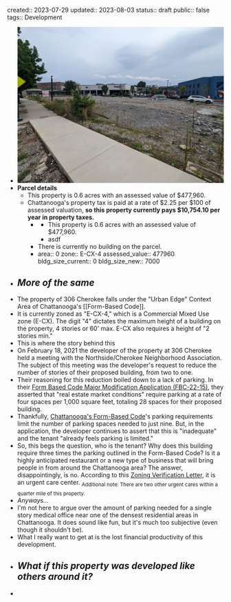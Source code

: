 created:: 2023-07-29
updated:: 2023-08-03
status:: draft
public:: false
tags:: Development

- ![PXL_20230803_205344880.jpg](../assets/PXL_20230803_205344880_1691329340372_0.jpg)
- **Parcel details**
  + This property is 0.6 acres with an assessed value of $477,960.
  + Chattanooga's property tax is paid at a rate of $2.25 per $100 of assessed valuation, **so this property currently pays $10,754.10 per year in property taxes.**
	- + This property is 0.6 acres with an assessed value of $477,960.
	  + asdf
	- There is currently no building on the parcel.
	- area:: 0
	  zone:: E-CX-4
	  assessed_value:: 477960
	  bldg_size_current:: 0
	  bldg_size_new:: 7000
- ## *More of the same*
- The property of 306 Cherokee falls under the "Urban Edge" Context Area of Chattanooga's [[Form-Based Code]].
- It is currently zoned as "E-CX-4," which is a Commercial Mixed Use zone (E-CX). The digit "4" dictates the maximum height of a building on the property, 4 stories or 60' max. E-CX also requires a height of "2 stories min."
- This is where the story behind this
- On February 18, 2021 the developer of the property at 306 Cherokee held a meeting with the Northside/Cherokee Neighborhood Association. The subject of this meeting was the developer's request to reduce the number of stories of their proposed building, from two to one.
- Their reasoning for this reduction boiled down to a lack of parking. In their [Form Based Code Major Modification Application (FBC-22-15)](https://chattanoogatn.viewpointcloud.com/records/385767), they asserted that "real estate market conditions" require parking at a rate of four spaces per 1,000 square feet, totaling 28 spaces for their proposed building.
- Thankfully, [Chattanooga's Form-Based Code](https://library.municode.com/tn/chattanooga/codes/code_of_ordinances?nodeId=DC)'s parking requirements limit the number of parking spaces needed to just nine. But, in the application, the developer continues to assert that this is "inadequate" and the tenant "already feels parking is limited."
- So, this begs the question, who is the tenant? Why does this building require three times the parking outlined in the Form-Based Code? Is it a highly anticipated restaurant or a new type of business that will bring people in from around the Chattanooga area? The answer, disappointingly, is no. According to this [Zoning Verification Letter](https://chattanoogatn.viewpointcloud.com/records/447686), it is an urgent care center.
  <sub>Additional note: There are two other urgent cares within a quarter mile of this property.</sub>
- *Anyways...*
- I'm not here to argue over the amount of parking needed for a single story medical office near one of the densest residential areas in Chattanooga. It does sound like fun, but it's much too subjective (even though it shouldn't be).
- What I really want to get at is the lost financial productivity of this development.
- ## *What if this property was developed like others around it?*
-